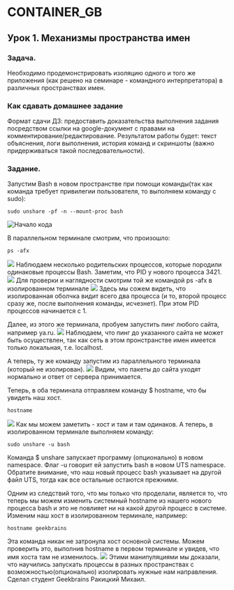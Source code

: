# CONTAINER_GB

## Урок 1. Механизмы пространства имен

### Задача.
Необходимо продемонстрировать изоляцию одного и того же приложения (как решено на семинаре - командного интерпретатора) в различных пространствах имен.

### Как сдавать домашнее задание
Формат сдачи ДЗ: предоставить доказательства выполнения задания посредством ссылки на google-документ с правами на комментирование/редактирование.
Результатом работы будет: текст объяснения, логи выполнения, история команд и скриншоты (важно придерживаться такой последовательности).

### Задание.
Запустим Bash в новом пространстве при помощи команды(так как команда требует привилегии пользователя, то выполняем команду с sudo):
```
sudo unshare -pf -n --mount-proc bash
```
![Начало кода](https://github.com/Mihail148/CONTAINER_GB/blob/main/PICTURES_HW1/%D0%94%D0%971%20%D1%81%D0%BA%D1%80%D0%B8%D0%BD-1.png)

В параллельном терминале смотрим, что произошло:
```
ps -afx
```
![](https://github.com/Mihail148/CONTAINER_GB/blob/main/PICTURES_HW1/%D0%94%D0%971%20%D1%81%D0%BA%D1%80%D0%B8%D0%BD-2.png)
Наблюдаем несколько родительских процессов, которые породили одинаковые процессы Bash. Заметим, что PID у нового процесса 3421.
![](https://github.com/Mihail148/CONTAINER_GB/blob/main/PICTURES_HW1/%D0%94%D0%971%20%D1%81%D0%BA%D1%80%D0%B8%D0%BD-3.png)
Для проверки и наглядности смотрим той же командой ps -afx в изолированном терминале
![](https://github.com/Mihail148/CONTAINER_GB/blob/main/PICTURES_HW1/%D0%94%D0%971%20%D1%81%D0%BA%D1%80%D0%B8%D0%BD-4.png)
Здесь мы сожем видеть, что изолированная оболчка видит всего два процесса (и то, второй процесс сразу же, после выполнения команды, исчезнет). При этом PID процессов начинается с 1.

Далее, из этого же терминала, пробуем запустить пинг любого сайта, например ya.ru.
![](https://github.com/Mihail148/CONTAINER_GB/blob/main/PICTURES_HW1/%D0%94%D0%971%20%D1%81%D0%BA%D1%80%D0%B8%D0%BD-4.png)
Наблюдаем, что пинг до указанного сайта не может быть осуществлен, так как сеть в этом пронстранстве имен имеется только локальная, т.е. localhost.

А теперь, ту же команду запустим из параллельного терминала (который не изолирован).
![](https://github.com/Mihail148/CONTAINER_GB/blob/main/PICTURES_HW1/%D0%94%D0%971%20%D1%81%D0%BA%D1%80%D0%B8%D0%BD-5.png)
Видим, что пакеты до сайта уходят нормально и ответ от сервера принимается.

Теперь, в оба терминала отправляем команду $ hostname, что бы увидеть наш хост.
```
hostname
```
![](https://github.com/Mihail148/CONTAINER_GB/blob/main/PICTURES_HW1/%D0%94%D0%971%20%D1%81%D0%BA%D1%80%D0%B8%D0%BD-6.png)
Как мы можем заметить - хоcт и там и там одинаков. А теперь, в изолированном терминале выполняем команду:
```
sudo unshare -u bash
```
Команда $ unshare запускает программу (опционально) в новом namespace. Флаг -u говорит ей запустить bash в новом UTS namespace. Обратите внимание, что наш новый процесс bash указывает на другой файл UTS, тогда как все остальные остаются прежними.

Одним из следствий того, что мы только что проделали, является то, что теперь мы можем изменить системный hostname из нашего нового процесса bash и это не повлияет ни на какой другой процесс в системе. Изменим наш хост в изолированном терминале, например:
```
hostname geekbrains
```
Эта команда никак не затронула хост основной системы. Можем проверить это, выполнив hostname в первом терминале и увидев, что имя хоста там не изменилось.
![](https://github.com/Mihail148/CONTAINER_GB/blob/main/PICTURES_HW1/%D0%94%D0%971%20%D1%81%D0%BA%D1%80%D0%B8%D0%BD-7.png)
Этими манипуляциями мы доказали, что научились запускать процессы в разных пространствах с возможностью(опционально) изолировать нужные нам направления.
Сделал студент Geekbrains Ракицкий Михаил.
